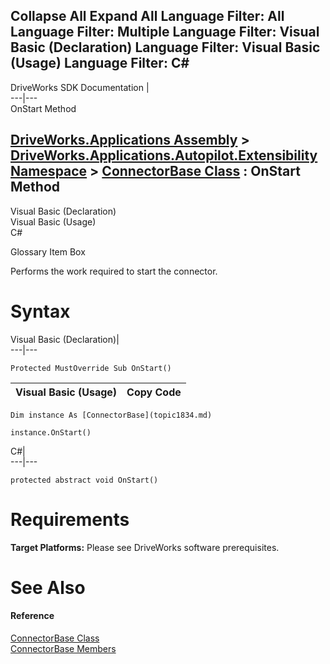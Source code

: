 Collapse All Expand All Language Filter: All  Language Filter: Multiple  Language Filter: Visual Basic (Declaration) Language Filter: Visual Basic (Usage) Language Filter: C#  
---  
DriveWorks SDK Documentation  |   
---|---  
OnStart Method   
  
[DriveWorks.Applications Assembly](topic13.md) > [DriveWorks.Applications.Autopilot.Extensibility Namespace](topic1633.md) > [ConnectorBase Class](topic1834.md) : OnStart Method  
---  
  
Visual Basic (Declaration)    
Visual Basic (Usage)    
C# 

Glossary Item Box

Performs the work required to start the connector. 

# Syntax

Visual Basic (Declaration)|   
---|---  
      
    
    Protected MustOverride Sub OnStart()   
  
Visual Basic (Usage)| Copy Code  
---|---  
      
    
    Dim instance As [ConnectorBase](topic1834.md)
     
    instance.OnStart()  
  
C#|   
---|---  
      
    
    protected abstract void OnStart()  
  
# Requirements

**Target Platforms:** Please see DriveWorks software prerequisites.

# See Also

#### Reference

[ConnectorBase Class](topic1834.md)   
[ConnectorBase Members](topic1835.md)


